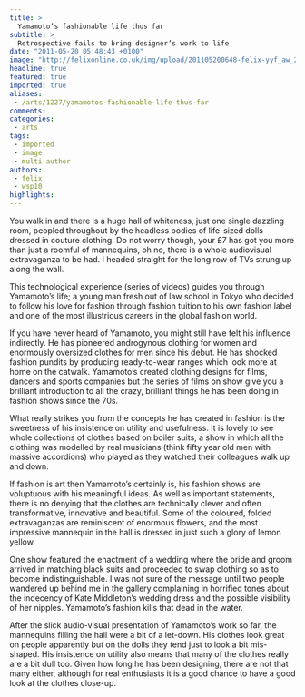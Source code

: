 ```yaml
---
title: >
  Yamamoto’s fashionable life thus far
subtitle: >
  Retrospective fails to bring designer’s work to life
date: "2011-05-20 05:48:43 +0100"
image: "http://felixonline.co.uk/img/upload/201105200648-felix-yyf_aw_2009-10027_photographed_by_monica_feudi.jpg"
headline: true
featured: true
imported: true
aliases:
 - /arts/1227/yamamotos-fashionable-life-thus-far
comments:
categories:
 - arts
tags:
 - imported
 - image
 - multi-author
authors:
 - felix
 - wsp10
highlights:
---
```


You walk in and there is a huge hall of whiteness, just one single dazzling room, peopled throughout by the headless bodies of life-sized dolls dressed in couture clothing. Do not worry though, your £7 has got you more than just a roomful of mannequins, oh no, there is a whole audiovisual extravaganza to be had. I headed straight for the long row of TVs strung up along the wall.

This technological experience (series of videos) guides you through Yamamoto’s life; a young man fresh out of law school in Tokyo who decided to follow his love for fashion through fashion tuition to his own fashion label and one of the most illustrious careers in the global fashion world.

If you have never heard of Yamamoto, you might still have felt his influence indirectly. He has pioneered androgynous clothing for women and enormously oversized clothes for men since his debut. He has shocked fashion pundits by producing ready-to-wear ranges which look more at home on the catwalk. Yamamoto’s created clothing designs for films, dancers and sports companies but the series of films on show give you a brilliant introduction to all the crazy, brilliant things he has been doing in fashion shows since the 70s.

What really strikes you from the concepts he has created in fashion is the sweetness of his insistence on utility and usefulness. It is lovely to see whole collections of clothes based on boiler suits, a show in which all the clothing was modelled by real musicians (think fifty year old men with massive accordions) who played as they watched their colleagues walk up and down.

If fashion is art then Yamamoto’s certainly is, his fashion shows are voluptuous with his meaningful ideas. As well as important statements, there is no denying that the clothes are technically clever and often transformative, innovative and beautiful. Some of the coloured, folded extravaganzas are reminiscent of enormous flowers, and the most impressive mannequin in the hall is dressed in just such a glory of lemon yellow.

One show featured the enactment of a wedding where the bride and groom arrived in matching black suits and proceeded to swap clothing so as to become indistinguishable. I was not sure of the message until two people wandered up behind me in the gallery complaining in horrified tones about the indecency of Kate Middleton’s wedding dress and the possible visibility of her nipples. Yamamoto’s fashion kills that dead in the water.

After the slick audio-visual presentation of Yamamoto’s work so far, the mannequins filling the hall were a bit of a let-down. His clothes look great on people apparently but on the dolls they tend just to look a bit mis-shaped. His insistence on utility also means that many of the clothes really are a bit dull too. Given how long he has been designing, there are not that many either, although for real enthusiasts it is a good chance to have a good look at the clothes close-up.
